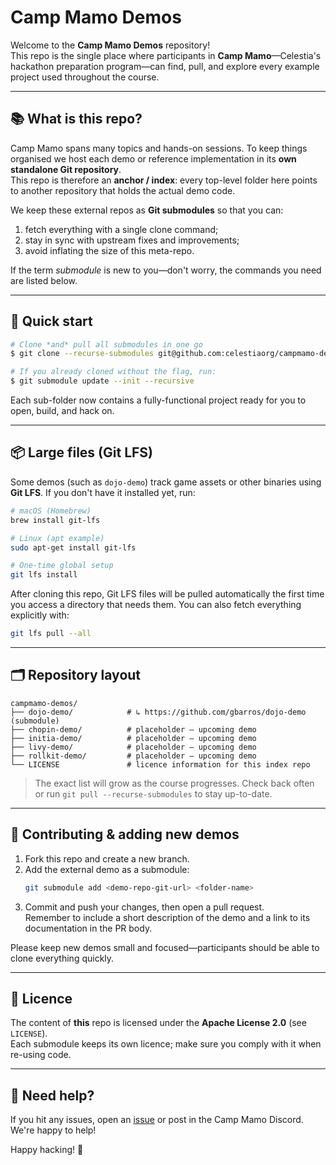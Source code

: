 # Camp Mamo Demos

Welcome to the **Camp Mamo Demos** repository!  
This repo is the single place where participants in **Camp Mamo**—Celestia's hackathon preparation program—can find, pull, and explore every example project used throughout the course.

---

## 📚 What is this repo?
Camp Mamo spans many topics and hands-on sessions. To keep things organised we host each demo or reference implementation in its **own standalone Git repository**.  
This repo is therefore an **anchor / index**: every top-level folder here points to another repository that holds the actual demo code.

We keep these external repos as **Git submodules** so that you can:
1. fetch everything with a single clone command;
2. stay in sync with upstream fixes and improvements;
3. avoid inflating the size of this meta-repo.

If the term *submodule* is new to you—don't worry, the commands you need are listed below.

---

## 🚀 Quick start
```bash
# Clone *and* pull all submodules in one go
$ git clone --recurse-submodules git@github.com:celestiaorg/campmamo-demos.git

# If you already cloned without the flag, run:
$ git submodule update --init --recursive
```
Each sub-folder now contains a fully-functional project ready for you to open, build, and hack on.

---

## 📦 Large files (Git LFS)
Some demos (such as `dojo-demo`) track game assets or other binaries using **Git LFS**. If you don't have it installed yet, run:

```bash
# macOS (Homebrew)
brew install git-lfs

# Linux (apt example)
sudo apt-get install git-lfs

# One-time global setup
git lfs install
```
After cloning this repo, Git LFS files will be pulled automatically the first time you access a directory that needs them. You can also fetch everything explicitly with:

```bash
git lfs pull --all
```

---

## 🗂️ Repository layout
```
campmamo-demos/
├── dojo-demo/            # ↳ https://github.com/gbarros/dojo-demo (submodule)
├── chopin-demo/          # placeholder – upcoming demo
├── initia-demo/          # placeholder – upcoming demo
├── livy-demo/            # placeholder – upcoming demo
├── rollkit-demo/         # placeholder – upcoming demo
└── LICENSE               # licence information for this index repo
```
> The exact list will grow as the course progresses. Check back often or run `git pull --recurse-submodules` to stay up-to-date.

---

## 🤝 Contributing & adding new demos
1. Fork this repo and create a new branch.
2. Add the external demo as a submodule:
   ```bash
   git submodule add <demo-repo-git-url> <folder-name>
   ```
3. Commit and push your changes, then open a pull request.  
   Remember to include a short description of the demo and a link to its documentation in the PR body.

Please keep new demos small and focused—participants should be able to clone everything quickly.

---

## 📄 Licence
The content of **this** repo is licensed under the **Apache License 2.0** (see `LICENSE`).  
Each submodule keeps its own licence; make sure you comply with it when re-using code.

---

## 🙋 Need help?
If you hit any issues, open an [issue](https://github.com/celestiaorg/campmamo-demos/issues) or post in the Camp Mamo Discord. We're happy to help!

Happy hacking! 🚀